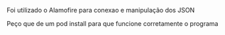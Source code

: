 Foi utilizado o Alamofire para conexao e manipulação dos JSON

Peço que de um pod install para que funcione corretamente o programa
